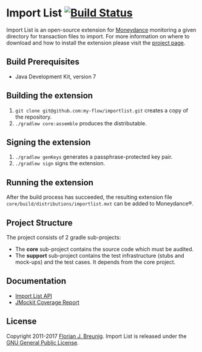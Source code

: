# Import List [![Build Status](https://travis-ci.org/my-flow/importlist.svg?branch=master)](https://travis-ci.org/my-flow/importlist)

Import List is an open-source extension for
[Moneydance](http://www.moneydance.com) monitoring a given directory for
transaction files to import. For more information on where to download and how
to install the extension please visit the
[project page](http://my-flow.github.io/importlist/).

## Build Prerequisites
* Java Development Kit, version 7

## Building the extension
1. `git clone git@github.com:my-flow/importlist.git` creates a copy of the
repository.
2. `./gradlew core:assemble` produces the distributable.

## Signing the extension
1. `./gradlew genKeys` generates a passphrase-protected key pair.
2. `./gradlew sign` signs the extension.

## Running the extension
After the build process has succeeded, the resulting extension file
`core/build/distributions/importlist.mxt` can be added to Moneydance®.

## Project Structure
The project consists of 2 gradle sub-projects:
- The **core** sub-project contains the source code which must be audited.
- The **support** sub-project contains the test infrastructure (stubs and
mock-ups) and the test cases. It depends from the core project.

## Documentation
* [Import List API](http://my-flow.github.io/importlist/docs/api/)
* [JMockit Coverage Report](http://my-flow.github.io/importlist/docs/coverage-report/)

## License
Copyright 2011-2017 [Florian J. Breunig](http://www.my-flow.com). Import List
is released under the
[GNU General Public License](http://www.gnu.org/licenses/gpl.html).
